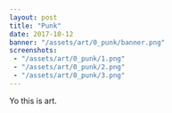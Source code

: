 ```yaml
---
layout: post
title: "Punk"
date: 2017-10-12
banner: "/assets/art/0_punk/banner.png"
screenshots:
 - "/assets/art/0_punk/1.png"
 - "/assets/art/0_punk/2.png"
 - "/assets/art/0_punk/3.png"
---
```


Yo this is art.
